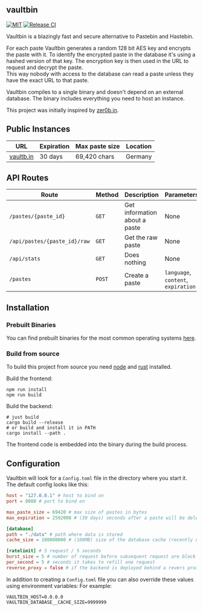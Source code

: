 ## vaultbin

[![MIT](https://img.shields.io/badge/license-MIT-blue.svg)](./LICENSE)
[![Release CI](https://github.com/merlinfuchs/vaultbin/actions/workflows/release.yml/badge.svg)](https://github.com/merlinfuchs/vaultbin/releases)

Vaultbin is a blazingly fast and secure alternative to Pastebin and Hastebin.

For each paste Vaultbin generates a random 128 bit AES key and encrypts the paste with it. 
To identify the encrypted paste in the database it's using a hashed version of that key.
The encryption key is then used in the URL to request and decrypt the paste.  
This way nobody with access to the database can read a paste unless they have the exact URL to that paste.

Vaultbin compiles to a single binary and doesn't depend on an external database.
The binary includes everything you need to host an instance.

This project was initially inspired by [zer0b.in](https://github.com/zer0bin-dev/zer0bin).

## Public Instances

| URL                                            | Expiration | Max paste size | Location                            |
| ---------------------------------------------- | ---------- | -------------- | ----------------------------------- |
| [vaultb.in](https://vaultb.in)                 | 30 days    | 69,420 chars   | Germany                             |

## API Routes

| Route | Method | Description | Parameters
| --- | --- | --- | --- |
| `/pastes/{paste_id}` | `GET` | Get information about a paste | None
| `/api/pastes/{paste_id}/raw` | `GET` | Get the raw paste | None
| `/api/stats` | `GET` | Does nothing | None
| `/pastes` | `POST` | Create a paste | `language`, `content`, `expiration`

## Installation

### Prebuilt Binaries

You can find prebuilt binaries for the most common operating systems [here](https://github.com/merlinfuchs/vaultbin/releases).

### Build from source

To build this project from source you need [node](https://nodejs.org/en/download/) and [rust](https://www.rust-lang.org/tools/install) installed.

Build the frontend:
```shell
npm run install
npm run build
```

Build the backend:
```shell
# just build
cargo build --release
# or build and install it in PATH
cargo install --path .
```

The frontend code is embedded into the binary during the build process. 

## Configuration

Vaultbin will look for a `Config.toml` file in the directory where you start it.  
The default config looks like this:
```toml
host = "127.0.0.1" # host to bind on
port = 8080 # port to bind on

max_paste_size = 69420 # max size of pastes in bytes
max_expiration = 2592000 # (30 days) seconds after a paste will be deleted

[database]
path = "./data" # path where data is stored
cache_size = 100000000 # (100MB) size of the database cache (recently used pastes will be kept in memory if possible)

[ratelimit] # 5 request / 5 seconds
burst_size = 5 # number of request before subsequent request are block
per_second = 5 # seconds it takes to refill one request
reverse_proxy = false # if the backend is deployed behind a revers proxy -> this changes the way the peers IP is retrieved
```

In addition to creating a `Config.toml` file you can also override these values using environment variables:
For example:
```shell
VAULTBIN_HOST=0.0.0.0
VAULTBIN_DATABASE__CACHE_SIZE=9999999
```
